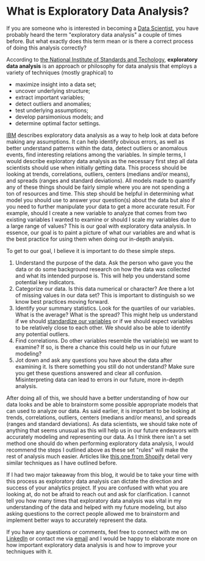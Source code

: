 # What is Exploratory Data Analysis?

If you are someone who is interested in becoming a [Data Scientist](https://ericwarren9.github.io/2023/08/22/First-Blog-Post.html), you have probably heard the term "exploratory data analysis" a couple of times before. But what exactly does this term mean or is there a correct process of doing this analysis correctly?

According to [the National Institute of Standards and Techology](https://www.itl.nist.gov/div898/handbook/eda/section1/eda11.htm), **exploratory data analysis** is an approach or philosophy for data analysis that employs a variety of techniques (mostly graphical) to

* maximize insight into a data set;
* uncover underlying structure;
* extract important variables;
* detect outliers and anomalies;
* test underlying assumptions;
* develop parsimonious models; and
* determine optimal factor settings.

[IBM](https://www.ibm.com/topics/exploratory-data-analysis) describes exploratory data analysis as a way to help look at data before making any assumptions. It can help identify obvious errors, as well as better understand patterns within the data, detect outliers or anomalous events, find interesting relations among the variables. In simple terms, I would describe exploratory data analysis as the necessary first step all data scientists should use when initially getting data. This process should be looking at trends, correlations, outliers, centers (medians and/or means), and spreads (ranges and standard deviations). All models made to quantify any of these things should be fairly simple where you are not spending a ton of resources and time. This step should be helpful in determining what model you should use to answer your question(s) about the data but also if you need to further manipulate your data to get a more accurate result. For example, should I create a new variable to analyze that comes from two existing variables I wanted to examine or should I scale my variables due to a large range of values? This is our goal with exploratory data analysis. In essence, our goal is to paint a picture of what our variables are and what is the best practice for using them when doing our in-depth analysis.

To get to our goal, I believe it is important to do these simple steps.

1. Understand the purpose of the data. Ask the person who gave you the data or do some background research on how the data was collected and what its intended purpose is. This will help you understand some potential key indicators.
2. Categorize our data. Is this data numerical or character? Are there a lot of missing values in our data set? This is important to distinguish so we know best practices moving forward.
3. Identify your summary statistics. Look for the quartiles of our variables. What is the average? What is the spread? This might help us understand if we should [standardize our variables](https://www.statlect.com/fundamentals-of-statistics/linear-regression-with-standardized-variables#:~:text=A%20variable%20is%20standardized%20by,mean%20and%20unit%20standard%20deviation.) or if we should expect variables to be relatively close to each other. We should also be able to identify any potential outliers.
4. Find correlations. Do other variables resemble the variable(s) we want to examine? If so, is there a chance this could help us in our future modeling?
5. Jot down and ask any questions you have about the data after examining it. Is there something you still do not understand? Make sure you get these questions answered and clear all confusion. Misinterpreting data can lead to errors in our future, more in-depth analysis.

After doing all of this, we should have a better understanding of how our data looks and be able to brainstorm some possible appropriate models that can used to analyze our data. As said earlier, it is important to be looking at trends, correlations, outliers, centers (medians and/or means), and spreads (ranges and standard deviations). As data scientists, we should take note of anything that seems unusual as this will help us in our future endeavors with accurately modeling and representing our data. As I think there isn't a set method one should do when performing exploratory data analysis, I would recommend the steps I outlined above as these set "rules" will make the rest of analysis much easier. Articles like [this one from Shopify](https://shopify.engineering/conducting-exploratory-data-analysis) detail very similar techniques as I have outlined before. 

If I had two major takeaway from this blog, it would be to take your time with this process as exploratory data analysis can dictate the direction and success of your analytics project. If you are confused with what you are looking at, do not be afraid to reach out and ask for clarification. I cannot tell you how many times that exploratory data analysis was vital in my understanding of the data and helped with my future modeling, but also asking questions to the correct people allowed me to brainstorm and implement better ways to accurately represent the data.

If you have any questions or comments, feel free to connect with me on [LinkedIn](https://www.linkedin.com/in/eric-warren-960037203/) or contact me via [email](mailto:ericwarren09@yahoo.com) and I would be happy to elaborate more on how important exploratory data analysis is and how to improve your techniques with it.
